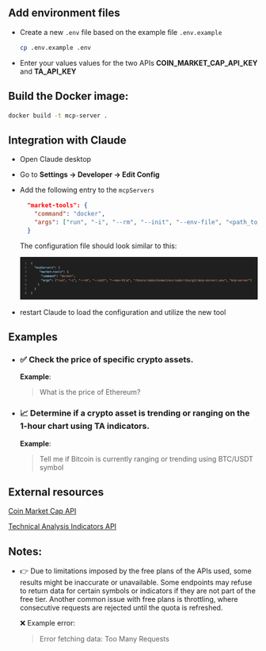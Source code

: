 

## Add  environment files
  - Create a new `.env` file based on the example file `.env.example`

    ```sh
    cp .env.example .env
    ```

  - Enter your values values for the two APIs __COIN_MARKET_CAP_API_KEY__ and __TA_API_KEY__

## Build the Docker image:

  ```sh
  docker build -t mcp-server .
  ```

## Integration with Claude

  - Open Claude desktop
  - Go to __Settings → Developer → Edit Config__
  - Add the following entry to the `mcpServers`

    ```json
      "market-tools": {
        "command": "docker",
        "args": ["run", "-i", "--rm", "--init", "--env-file", "<path_to_env_file>", "mcp-server"]
      }
    ```

    The configuration file should look similar to this:

    ![](./docs/claude/config-server.png) 
  - restart Claude to load the configuration and utilize the new tool




## Examples

  - ### ✅ Check the price of specific crypto assets.
    __Example__:
    > What is the price of Ethereum?

  - ### 📈 Determine if a crypto asset is trending or ranging on the 1-hour chart using TA indicators.
    __Example__:
      > Tell me if Bitcoin is currently ranging or trending using BTC/USDT symbol

## External resources
[Coin Market Cap API](https://coinmarketcap.com/api/documentation/v1/#)

[Technical Analysis Indicators API](https://taapi.io/indicators)


## Notes:

  - 👉 Due to limitations imposed by the free plans of the APIs used, some results might be inaccurate or unavailable. Some endpoints may refuse to return data for certain symbols or indicators if they are not part of the free tier. Another common issue with free plans is throttling, where consecutive requests are rejected until the quota is refreshed.
    
    ❌ Example error:
    > Error fetching data: Too Many Requests

